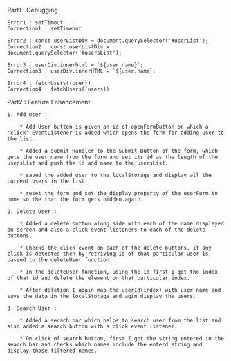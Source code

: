 
Part1 : Debugging

    Error1 : setTimout
    Correction1 : setTimeout

    Error2 : const userListDiv = document.querySelector('#userList');
    Correction2 : const userListDiv = document.querySelector('#usersList');

    Error3 : userDiv.innerhtml = `${user.name}`;
    Correction3 : userDiv.innerHTML = `${user.name};

    Error4 : fetchUsers((user))
    Correction4 : fetchUsers((users))



Part2 : Feature Enhancement

    1. Add User : 

        * Add User button is given an id of openFormButton on which a 'click' EventListener is added which opens the form for adding user to the list. 

        * Added a submit Handler to the Submit Button of the form, which gets the user name from the form and set its id as the length of the usersList and push the id and name to the usersList.
        
        * saved the added user to the localStorage and display all the current users in the list.
        
        * reset the form and set the display property of the userForm to none so the that the form gets hidden again.

    2. Delete User :

        * Added a delete button along side with each of the name displayed on screen and also a click event listeners to each of the delete buttons.

        * Checks the click event on each of the delete buttons, if any click is detected then by retriving id of that particular user is passed to the deleteUser function.

        * In the deleteUser function, using the id first I get the index of that id and delete the element on that particular index.

        * After deletion I again map the userId(index) with user name and save the data in the localStorage and agin display the users. 

    3. Search User :

        * Added a serach bar which helps to search user from the list and also added a search button with a click event listener.

        * On click of search button, first I got the string entered in the search bar and checks which names include the enterd string and display those filtered names.